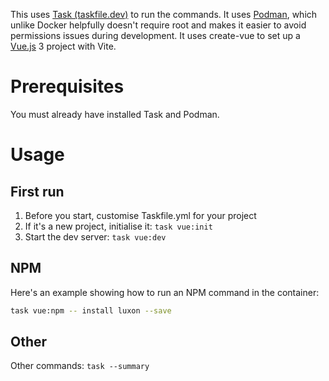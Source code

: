 This uses [Task (taskfile.dev)](https://taskfile.dev/) to run the commands.
It uses [Podman](https://podman.io/), which unlike Docker helpfully doesn't require root and makes it easier to avoid permissions issues during development.
It uses create-vue to set up a [Vue.js](https://vuejs.org/) 3 project with Vite.


# Prerequisites
You must already have installed Task and Podman.

# Usage

## First run

1. Before you start, customise Taskfile.yml for your project
2. If it's a new project, initialise it: `task vue:init`
3. Start the dev server: `task vue:dev`

## NPM

Here's an example showing how to run an NPM command in the container:

```bash
task vue:npm -- install luxon --save
```

## Other

Other commands: `task --summary`


